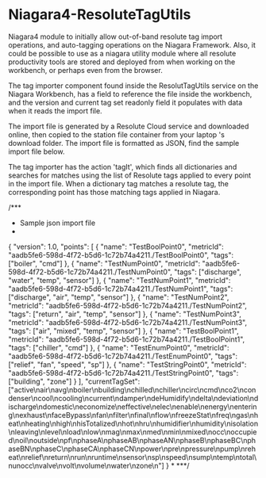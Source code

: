 # Niagara4-ResoluteTagUtils
Niagara4 module to initially allow out-of-band resolute tag import operations, and auto-tagging operations on the Niagara Framework. 
Also, it could be possible to use as a niagara utility module where all resolute productivity tools are stored and deployed from when 
working on the workbench, or perhaps even from the browser.

The tag importer component found inside the ResolutTagUtils service on the Niagara Workbench, has a field to reference the file inside
the workbench, and the version and current tag set readonly field it populates with data when it reads the import file.

The import file is generated by a Resolute Cloud service and downloaded online, then copied to the station file container from your laptop
's download folder. The import file is formatted as JSON, find the sample import file below.

The tag importer has the action 'tagIt', which finds all dictionaries and searches for matches using the list of Resolute tags applied to 
every point in the import file. When a dictionary tag matches a resolute tag, the corresponding point has those matching tags applied in 
Niagara.

  /***
   * Sample json import file
   *
   {
     "version": 1.0,
     "points": [
                {
                "name": "TestBoolPoint0",
                "metricId": "aadb5fe6-598d-4f72-b5d6-1c72b74a4211./TestBoolPoint0",
                "tags": ["boiler", "cmd"]
               },
               {
                "name": "TestNumPoint0",
                "metricId": "aadb5fe6-598d-4f72-b5d6-1c72b74a4211./TestNumPoint0",
                "tags": ["discharge", "water", "temp", "sensor"]
               },
               {
                "name": "TestNumPoint1",
                "metricId": "aadb5fe6-598d-4f72-b5d6-1c72b74a4211./TestNumPoint1",
                "tags": ["discharge", "air", "temp", "sensor"]
               },
               {
                "name": "TestNumPoint2",
                "metricId": "aadb5fe6-598d-4f72-b5d6-1c72b74a4211./TestNumPoint2",
                "tags": ["return", "air", "temp", "sensor"]
               },
               {
                "name": "TestNumPoint3",
                "metricId": "aadb5fe6-598d-4f72-b5d6-1c72b74a4211./TestNumPoint3",
                "tags": ["air", "mixed", "temp", "sensor"]
               },
               {
                "name": "TestBoolPoint1",
                "metricId": "aadb5fe6-598d-4f72-b5d6-1c72b74a4211./TestBoolPoint1",
                "tags": ["chiller", "cmd"]
               },
               {
                "name": "TestEnumPoint0",
                "metricId": "aadb5fe6-598d-4f72-b5d6-1c72b74a4211./TestEnumPoint0",
                "tags": ["relief", "fan", "speed", "sp"]
               },
               {
                "name": "TestStringPoint0",
                "metricId": "aadb5fe6-598d-4f72-b5d6-1c72b74a4211./TestStringPoint0",
                "tags": ["building", "zone"]
               }
     ],
     "currentTagSet": ["active\nair\navg\nboiler\nbuilding\nchilled\nchiller\ncirc\ncmd\nco2\ncondenser\ncool\ncooling\ncurrent\ndamper\ndeHumidify\ndelta\ndeviation\ndischarge\ndomestic\neconomize\neffective\nelec\nenable\nenergy\nentering\nexhaust\nfaceBypass\nfan\nfilter\nfinal\nflow\nfreezeStat\nfreq\ngas\nheat\nheating\nhigh\nhisTotalized\nhot\nhru\nhumidifier\nhumidity\nisolation\nleaving\nlevel\nload\nlow\nmag\nmax\nmed\nmin\nmixed\nocc\noccupied\noil\noutside\npf\nphaseA\nphaseAB\nphaseAN\nphaseB\nphaseBC\nphaseBN\nphaseC\nphaseCA\nphaseCN\npower\npre\npressure\npump\nreheat\nrelief\nreturn\nrun\nruntime\nsensor\nsp\nspeed\nsump\ntemp\ntotal\nunocc\nvalve\nvolt\nvolume\nwater\nzone\n"]
   }
   *
   ***/

